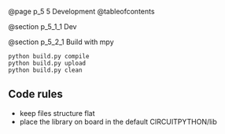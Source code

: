 @page p_5 5 Development
@tableofcontents


@section p_5_1_1 Dev


@section p_5_2_1 Build with mpy

```
python build.py compile
python build.py upload
python build.py clean
```

## Code rules
- keep files structure flat
- place the library on board in the default CIRCUITPYTHON/lib